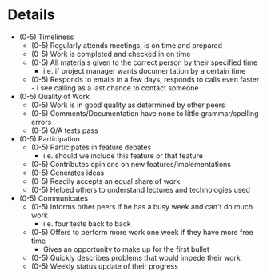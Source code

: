 # Details #

  * (0-5) Timeliness
    * (0-5) Regularly attends meetings, is on time and prepared
    * (0-5) Work is completed and checked in on time
    * (0-5) All materials given to the correct person by their specified time
      * i.e. if project manager wants documentation by a certain time
    * (0-5) Responds to emails in a few days, responds to calls even faster - I see calling as a last chance to contact someone
  * (0-5) Quality of Work
    * (0-5) Work is in good quality as determined by other peers
    * (0-5) Comments/Documentation have none to little grammar/spelling errors
    * (0-5) Q/A tests pass
  * (0-5) Participation
    * (0-5) Participates in feature debates
      * i.e. should we include this feature or that feature
    * (0-5) Contributes opinions on new features/implementations
    * (0-5) Generates ideas
    * (0-5) Readily accepts an equal share of work
    * (0-5) Helped others to understand lectures and technologies used
  * (0-5) Communicates
    * (0-5) Informs other peers if he has a busy week and can't do much work
      * i.e. four tests back to back
    * (0-5) Offers to perform more work one week if they have more free time
      * Gives an opportunity to make up for the first bullet
    * (0-5) Quickly describes problems that would impede their work
    * (0-5) Weekly status update of their progress